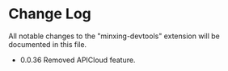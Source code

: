 # Change Log

All notable changes to the "minxing-devtools" extension will be documented in this file.

* 0.0.36 Removed APICloud feature.
